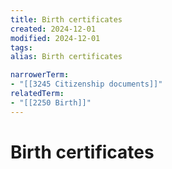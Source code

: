 ```yaml
---
title: Birth certificates
created: 2024-12-01
modified: 2024-12-01
tags: 
alias: Birth certificates

narrowerTerm:
- "[[3245 Citizenship documents]]"
relatedTerm:
- "[[2250 Birth]]"
---
```

# Birth certificates
